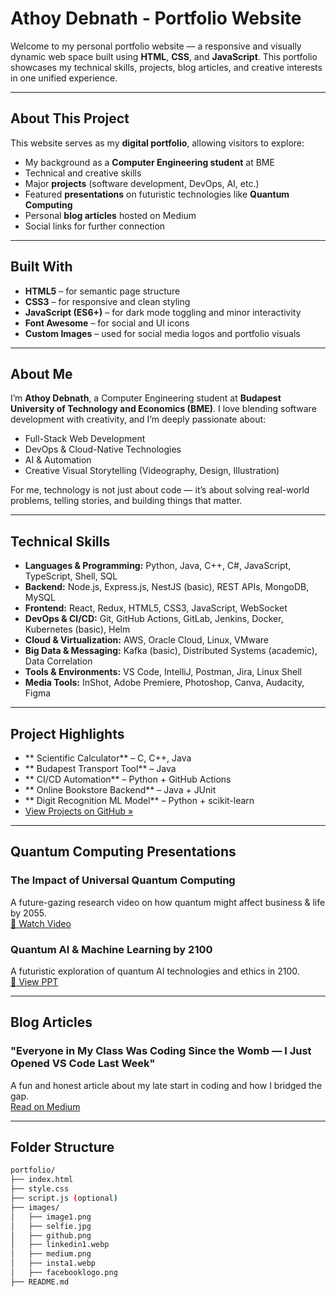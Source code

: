 #  Athoy Debnath - Portfolio Website

Welcome to my personal portfolio website — a responsive and visually dynamic web space built using **HTML**, **CSS**, and **JavaScript**. This portfolio showcases my technical skills, projects, blog articles, and creative interests in one unified experience.



---

##  About This Project

This website serves as my **digital portfolio**, allowing visitors to explore:

- My background as a **Computer Engineering student** at BME
- Technical and creative skills
- Major **projects** (software development, DevOps, AI, etc.)
- Featured **presentations** on futuristic technologies like **Quantum Computing**
- Personal **blog articles** hosted on Medium
- Social links for further connection

---

##  Built With

- **HTML5** – for semantic page structure  
- **CSS3** – for responsive and clean styling  
- **JavaScript (ES6+)** – for dark mode toggling and minor interactivity  
- **Font Awesome** – for social and UI icons  
- **Custom Images** – used for social media logos and portfolio visuals  

---



##  About Me

I’m **Athoy Debnath**, a Computer Engineering student at **Budapest University of Technology and Economics (BME)**. I love blending software development with creativity, and I’m deeply passionate about:

- Full-Stack Web Development
- DevOps & Cloud-Native Technologies
- AI & Automation
- Creative Visual Storytelling (Videography, Design, Illustration)

 For me, technology is not just about code — it’s about solving real-world problems, telling stories, and building things that matter.

---

##  Technical Skills

- **Languages & Programming:** Python, Java, C++, C#, JavaScript, TypeScript, Shell, SQL  
- **Backend:** Node.js, Express.js, NestJS (basic), REST APIs, MongoDB, MySQL  
- **Frontend:** React, Redux, HTML5, CSS3, JavaScript, WebSocket  
- **DevOps & CI/CD:** Git, GitHub Actions, GitLab, Jenkins, Docker, Kubernetes (basic), Helm  
- **Cloud & Virtualization:** AWS, Oracle Cloud, Linux, VMware  
- **Big Data & Messaging:** Kafka (basic), Distributed Systems (academic), Data Correlation  
- **Tools & Environments:** VS Code, IntelliJ, Postman, Jira, Linux Shell  
- **Media Tools:** InShot, Adobe Premiere, Photoshop, Canva, Audacity, Figma  

---

##  Project Highlights


- ** Scientific Calculator** – C, C++, Java  
- ** Budapest Transport Tool** – Java  
- ** CI/CD Automation** – Python + GitHub Actions  
- ** Online Bookstore Backend** – Java + JUnit  
- ** Digit Recognition ML Model** – Python + scikit-learn  
- [View Projects on GitHub »](https://github.com/altshift7)

---

##  Quantum Computing Presentations

###  The Impact of Universal Quantum Computing
A future-gazing research video on how quantum might affect business & life by 2055.  
[🎥 Watch Video](https://drive.google.com/file/d/1-wE-O2PZdWf8WDn4Cj3xkntzo2kUYTKC/view?usp=drive_link)

###  Quantum AI & Machine Learning by 2100
A futuristic exploration of quantum AI technologies and ethics in 2100.  
[📄 View PPT](https://github.com/altshift7/Quantum-AI-Machine-Learning-Evolution-by-2100)

---

## Blog Articles

###  "Everyone in My Class Was Coding Since the Womb — I Just Opened VS Code Last Week"
A fun and honest article about my late start in coding and how I bridged the gap.  
[ Read on Medium](https://medium.com/@athoydebnath/everyone-in-my-class-was-coding-since-the-womb-i-just...)

---


##  Folder Structure

```bash
portfolio/
├── index.html
├── style.css
├── script.js (optional)
├── images/
│   ├── image1.png
│   ├── selfie.jpg
│   ├── github.png
│   ├── linkedin1.webp
│   ├── medium.png
│   ├── insta1.webp
│   ├── facebooklogo.png
├── README.md

